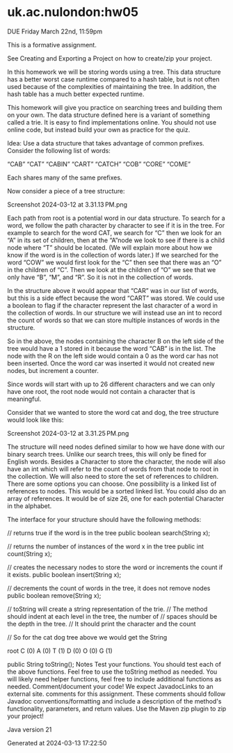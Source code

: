 # uk.ac.nulondon:hw05

DUE Friday March 22nd, 11:59pm

This is a formative assignment.

See Creating and Exporting a Project on how to create/zip your project.

In this homework we will be storing words using a tree. This data structure has a better worst case runtime compared to a hash table, but is not often used because of the complexities of maintaining the tree. In addition, the hash table has a much better expected runtime.

This homework will give you practice on searching trees and building them on your own. The data structure defined here is a variant of something called a trie. It is easy to find implementations online. You should not use online code, but instead build your own as practice for the quiz.

Idea: Use a data structure that takes advantage of common prefixes. Consider the following list of words:

“CAB” “CAT” “CABIN” “CART” “CATCH” “COB” “CORE” “COME”

Each shares many of the same prefixes.

Now consider a piece of a tree structure:

Screenshot 2024-03-12 at 3.31.13 PM.png

Each path from root is a potential word in our data structure. To search for a word, we follow the path character by character to see if it is in the tree. For example to search for the word CAT, we search for “C” then we look for an “A” in its set of children, then at the “A”node we look to see if there is a child node where “T” should be located. (We will explain more about how we know if the word is in the collection of words later.) If we searched for the word “COW” we would first look for the “C” then see that there was an “O” in the children of “C”. Then we look at the children of “O” we see that we only have “B”, “M”, and “R”. So it is not in the collection of words.

In the structure above it would appear that “CAR” was in our list of words, but this is a side effect because the word “CART” was stored. We could use a boolean to flag if the character represent the last character of a word in the collection of words. In our structure we will instead use an int to record the count of words so that we can store multiple instances of words in the structure.

So in the above, the nodes containing the character B on the left side of the tree would have a 1 stored in it because the word “CAB” is in the list. The node with the R on the left side would contain a 0 as the word car has not been inserted. Once the word car was inserted it would not created new nodes, but increment a counter.

Since words will start with up to 26 different characters and we can only have one root, the root node would not contain a character that is meaningful.

Consider that we wanted to store the word cat and dog, the tree structure would look like this:

Screenshot 2024-03-12 at 3.31.25 PM.png

The structure will need nodes defined similar to how we have done with our binary search trees. Unlike our search trees, this will only be fined for English words. Besides a Character to store the character, the node will also have an int which will refer to the count of words from that node to root in the collection. We will also need to store the set of references to children. There are some options you can choose. One possibility is a linked list of references to nodes. This would be a sorted linked list. You could also do an array of references. It would be of size 26, one for each potential Character in the alphabet.

The interface for your structure should have the following methods:

// returns true if the word is in the tree
public boolean search(String x);

// returns the number of instances of the word x in the tree
public int count(String x);

// creates the necessary nodes to store the word or increments the count if it exists.
public boolean insert(String x);

// decrements the count of words in the tree, it does not remove nodes
public boolean remove(String x);

// toString will create a string representation of the trie.
// The method should indent at each level in the tree, the number of
// spaces should be the depth in the tree.
// It should print the character and the count

// So for the cat dog tree above we would get the String

root
C (0)
A (0)
T (1)
D (0)
O (0)
G (1)

public String toString();
Notes
Test your functions. You should test each of the above functions. Feel free to use the toString method as needed.
You will likely need helper functions, feel free to include additional functions as needed.
Comment/document your code! We expect JavadocLinks to an external site. comments for this assignment. These comments should follow Javadoc conventions/formatting and include a description of the method's functionality, parameters, and return values.
Use the Maven zip plugin to zip your project!

Java version 21

Generated at 2024-03-13 17:22:50

